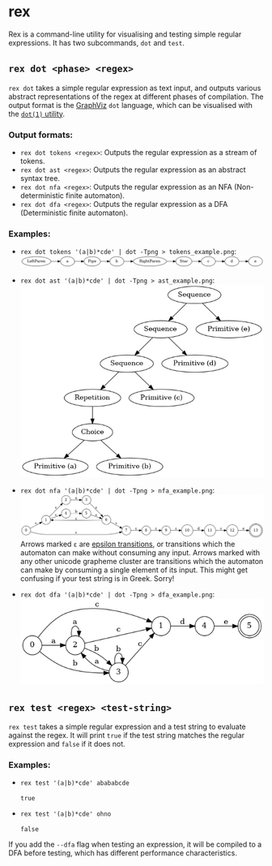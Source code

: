 # rex

Rex is a command-line utility for visualising and testing simple regular expressions. It has two subcommands, `dot` and `test`.

## `rex dot <phase> <regex>`

`rex dot` takes a simple regular expression as text input, and outputs various abstract representations of the regex at different phases of compilation. The output format is the [GraphViz](https://graphviz.org/) `dot` language, which can be visualised with the [`dot(1)` utility](https://graphviz.org/download/).

### Output formats: 

- `rex dot tokens <regex>`: Outputs the regular expression as a stream of tokens.
- `rex dot ast <regex>`: Outputs the regular expression as an abstract syntax tree.
- `rex dot nfa <regex>`: Outputs the regular expression as an NFA (Non-deterministic finite automaton).
- `rex dot dfa <regex>`: Outputs the regular expression as a DFA (Deterministic finite automaton).

### Examples:

- `rex dot tokens '(a|b)*cde' | dot -Tpng > tokens_example.png`: 
  ![Example of the rex dot tokens command](images/tokens_example.png)

- `rex dot ast '(a|b)*cde' | dot -Tpng > ast_example.png`: 
  ![Example of the rex dot ast command](images/ast_example.png)

- `rex dot nfa '(a|b)*cde' | dot -Tpng > nfa_example.png`: 
  ![Example of the rex dot nfa command](images/nfa_example.png)
  Arrows marked `ε` are [epsilon transitions](https://en.wikipedia.org/wiki/Epsilon_transition), or transitions which the automaton can make without consuming any input. Arrows marked with any other unicode grapheme cluster are transitions which the automaton can make by consuming a single element of its input. This might get confusing if your test string is in Greek. Sorry!

- `rex dot dfa '(a|b)*cde' | dot -Tpng > dfa_example.png`: 
  ![Example of the rex dot dfa command](images/dfa_example.png)

## `rex test <regex> <test-string>`

`rex test` takes a simple regular expression and a test string to evaluate against the regex. It will print `true` if the test string matches the regular expression and `false` if it does not. 

### Examples:

- `rex test '(a|b)*cde' abababcde`
  ```
  true
  ```

- `rex test '(a|b)*cde' ohno`
  ```
  false
  ```

If you add the `--dfa` flag when testing an expression, it will be compiled to a DFA before testing, which has different performance characteristics.
